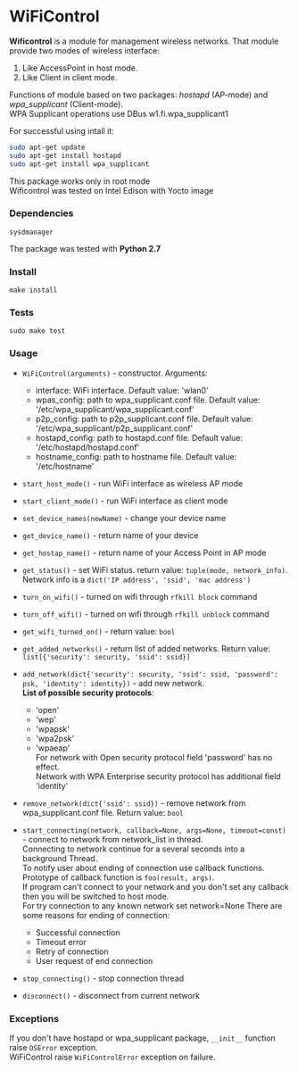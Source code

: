 # WiFiControl

**Wificontrol** is a module for management wireless networks.
That module provide two modes of wireless interface:

 1. Like AccessPoint in host mode.
 2. Like Client in client mode.

Functions of module based on two packages: *hostapd* (AP-mode) and *wpa_supplicant* (Client-mode).  
WPA Supplicant operations use DBus w1.fi.wpa_supplicant1

For successful using intall it:
```bash
sudo apt-get update
sudo apt-get install hostapd
sudo apt-get install wpa_supplicant
```
This package works only in root mode   
Wificontrol was tested on Intel Edison with Yocto image

### Dependencies

`sysdmanager`

The package was tested with **Python 2.7**

### Install

`make install`

### Tests

`sudo make test`

### Usage

 - `WiFiControl(arguments)` - constructor. Arguments:
   - interface: WiFi interface. Default value: 'wlan0'
   - wpas_config: path to wpa_supplicant.conf file. Default value: '/etc/wpa_supplicant/wpa_supplicant.conf'
   - p2p_config: path to p2p_supplicant.conf file. Default value: '/etc/wpa_supplicant/p2p_supplicant.conf'
   - hostapd_config: path to hostapd.conf file. Default value: '/etc/hostapd/hostapd.conf'
   - hostname_config: path to hostname file. Default value: '/etc/hostname'
 
 - `start_host_mode()` - run WiFi interface as wireless AP mode
 - `start_client_mode()` - run WiFi interface as client mode
 - `set_device_names(newName)` - change your device name
 - `get_device_name()` - return name of your device
 - `get_hostap_name()` - return name of your Access Point in AP mode
 - `get_status()` - set WiFi status. return value: `tuple(mode, network_info)`. Network info is a `dict('IP address', 'ssid', 'mac address')`
 - `turn_on_wifi()` - turned on wifi through `rfkill block` command
 - `turn_off_wifi()` - turned on wifi through `rfkill unblock` command
 - `get_wifi_turned_on()` - return value: `bool`

 - `get_added_networks()` - return list of added networks. Return value: `list[{'security': security, 'ssid': ssid}]`

 - `add_network(dict{'security': security, 'ssid': ssid, 'password': psk, 'identity': identity})` - add new network.   
**List of possible security protocols**:
    - 'open'
    - 'wep'
    - 'wpapsk'
    - 'wpa2psk'
    - 'wpaeap'   
For network with Open security protocol field 'password' has no effect.   
Network with WPA Enterprise security protocol has additional field 'identity'

 - `remove_network(dict{'ssid': ssid})` - remove network from wpa_supplicant.conf file. Return value: `bool`
  
 - `start_connecting(network, callback=None, args=None, timeout=const)` - connect to network from network_list in thread.  
  Connecting to network continue for a several seconds into a background Thread.  
  To notify user about ending of connection use callback functions.  
  Prototype of callback function is `foo(result, args)`.  
  If program can't connect to your network and you don't set any callback then you will be switched to host mode.  
  For try connection to any known network set network=None
  There are some reasons for ending of connection:
    * Successful connection
  	* Timeout error
    * Retry of connection
    * User request of end connection
 - `stop_connecting()` - stop connection thread
 - `disconnect()` - disconnect from current network
 
### Exceptions

If you don't have hostapd or wpa_supplicant package, `__init__` function raise `OSError` exception.  
WiFiControl raise `WiFiControlError` exception on failure.
